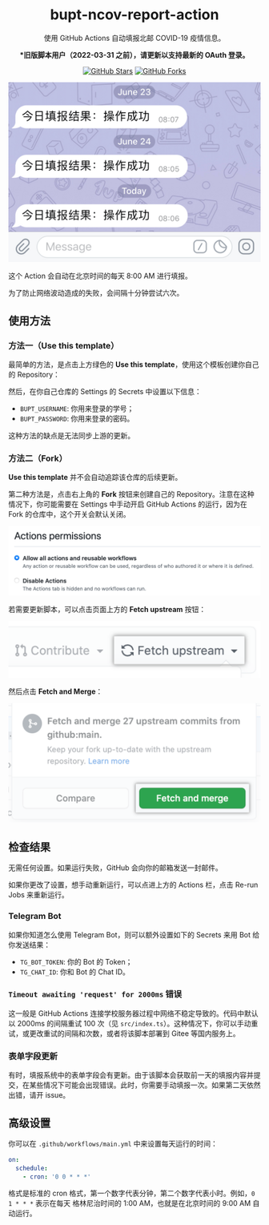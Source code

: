 <h1 align="center" style="border-bottom: none">
  bupt-ncov-report-action
</h1>

<p align="center">
  使用 GitHub Actions 自动填报北邮 COVID-19 疫情信息。
</p>

<p align="center">
  <strong>*旧版脚本用户（2022-03-31 之前），请更新以支持最新的 OAuth 登录。</strong>
</p>

<p align="center">
  <a href="https://github.com/imtsuki/bupt-ncov-report-action"><img src="https://img.shields.io/github/stars/imtsuki/bupt-ncov-report-action?style=social" alt="GitHub Stars"></a>
  <a href="https://github.com/imtsuki/bupt-ncov-report-action"><img src="https://img.shields.io/github/forks/imtsuki/bupt-ncov-report-action?style=social" alt="GitHub Forks"></a>
</p>

![Telegram](img/telegram.jpg)

这个 Action 会自动在北京时间的每天 8:00 AM 进行填报。

为了防止网络波动造成的失败，会间隔十分钟尝试六次。

## 使用方法

### 方法一（Use this template）

最简单的方法，是点击上方绿色的 **Use this template**，使用这个模板创建你自己的 Repository：

然后，在你自己仓库的 Settings 的 Secrets 中设置以下信息：

- `BUPT_USERNAME`: 你用来登录的学号；
- `BUPT_PASSWORD`: 你用来登录的密码。

这种方法的缺点是无法同步上游的更新。

### 方法二（Fork）

**Use this template** 并不会自动追踪该仓库的后续更新。

第二种方法是，点击右上角的 **Fork** 按钮来创建自己的 Repository。注意在这种情况下，你可能需要在 Settings 中手动开启 GitHub Actions 的运行，因为在 Fork 的仓库中，这个开关会默认关闭。

![Actions Setting](img/actions-setting.png)

若需要更新脚本，可以点击页面上方的 **Fetch upstream** 按钮：

![Fetch Upstream](img/fetch-upstream-drop-down.png)

然后点击 **Fetch and Merge**：

![Fetch and Merge](img/fetch-and-merge-button.png)

## 检查结果

无需任何设置。如果运行失败，GitHub 会向你的邮箱发送一封邮件。

如果你更改了设置，想手动重新运行，可以点进上方的 Actions 栏，点击 Re-run Jobs 来重新运行。

### Telegram Bot

如果你知道怎么使用 Telegram Bot，则可以额外设置如下的 Secrets 来用 Bot 给你发送结果：

- `TG_BOT_TOKEN`: 你的 Bot 的 Token；
- `TG_CHAT_ID`: 你和 Bot 的 Chat ID。

### `Timeout awaiting 'request' for 2000ms` 错误

这一般是 GitHub Actions 连接学校服务器过程中网络不稳定导致的。代码中默认以 2000ms 的间隔重试 100 次（见 `src/index.ts`）。这种情况下，你可以手动重试，或更改重试的间隔和次数，或者将该脚本部署到 Gitee 等国内服务上。

### 表单字段更新

有时，填报系统中的表单字段会有更新。由于该脚本会获取前一天的填报内容并提交，在某些情况下可能会出现错误。此时，你需要手动填报一次。如果第二天依然出错，请开 issue。

## 高级设置

你可以在 `.github/workflows/main.yml` 中来设置每天运行的时间：

```yml
on:
  schedule:
    - cron: '0 0 * * *'
```

格式是标准的 cron 格式，第一个数字代表分钟，第二个数字代表小时。例如，`0 1 * * *` 表示在每天
格林尼治时间的 1:00 AM，也就是在北京时间的 9:00 AM 自动运行。

